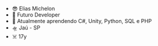 - 😎 Elias Michelon
- 🐧 Futuro Developer 
- 👾 Atualmente aprendendo C#, Unity, Python, SQL e PHP
- 🛸 Jaú - SP
- ☠️ 17y

<!---
Ellon777/Ellon777 is a ✨ special ✨ repository because its `README.md` (this file) appears on your GitHub profile.
You can click the Preview link to take a look at your changes.
--->

